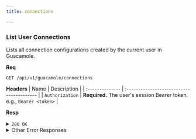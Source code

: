 ```yaml
---
title: connections

---
```


### List User Connections

Lists all connection configurations created by the current user in Guacamole.

**Req**
```
GET /api/v1/guacamole/connections
```

**Headers**
| Name            | Description                               |
| :-------------- | :---------------------------------------- |
| `Authorization` | **Required.** The user's session Bearer token. e.g., `Bearer <token>` |

**Resp**
<details>
<summary><code>200 OK</code></summary>

```json
{
  "code": 200,
  "message": "Found 2 connections",
  "data": [
    {
      "connection_id": "123",
      "name": "SSH-VM-debian-user@example.com",
      "protocol": "ssh",
      "parameters": {
        "hostname": "192.168.1.100",
        "port": "22",
        "username": "root"
      },
      "created_at": "2025-09-01T12:08:38.000Z",
      "status": "active"
    }
  ]
}
```
</details>

<details>
<summary>Other Error Responses</summary>

Also supports `401 Unauthorized`, `500 Internal Server Error`, and `503 Service Unavailable`.
</details>
